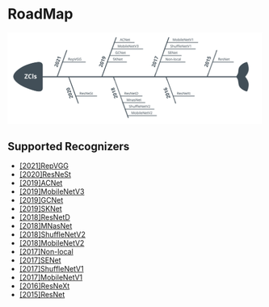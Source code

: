 
# RoadMap

![](./imgs/roadmap.svg)

## Supported Recognizers

* [[2021]RepVGG](https://arxiv.org/abs/2101.03697)
* [[2020]ResNeSt](https://arxiv.org/abs/2004.08955)
* [[2019]ACNet](https://arxiv.org/abs/1908.03930)
* [[2019]MobileNetV3](https://arxiv.org/abs/1905.02244)
* [[2019]GCNet](https://arxiv.org/abs/1904.11492)
* [[2019]SKNet](https://arxiv.org/abs/1903.06586)
* [[2018]ResNetD](https://arxiv.org/abs/1812.01187)
* [[2018]MNasNet](https://arxiv.org/abs/1807.11626)
* [[2018]ShuffleNetV2](https://arxiv.org/abs/1807.11164)
* [[2018]MobileNetV2](https://arxiv.org/abs/1801.04381)
* [[2017]Non-local](https://arxiv.org/abs/1711.07971)
* [[2017]SENet](https://arxiv.org/abs/1709.01507)
* [[2017]ShuffleNetV1](https://arxiv.org/abs/1707.01083)
* [[2017]MobileNetV1](https://arxiv.org/abs/1704.04861)
* [[2016]ResNeXt](https://arxiv.org/abs/1611.05431)
* [[2015]ResNet](https://arxiv.org/abs/1512.03385)